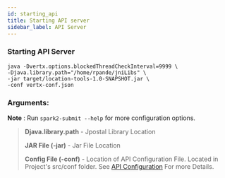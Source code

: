 ```yaml
---
id: starting_api
title: Starting API server
sidebar_label: API Server
---
```


### Starting API Server
```
java -Dvertx.options.blockedThreadCheckInterval=9999 \
-Djava.library.path="/home/rpande/jniLibs" \
-jar target/location-tools-1.0-SNAPSHOT.jar \
-conf vertx-conf.json
```
### Arguments: 
  **Note** : Run `spark2-submit --help` for more configuration options.
  > **Djava.library.path** - Jpostal Library Location
  >
  > **JAR File (-jar)** - Jar File Location
  >
  > **Config File (-conf)** - Location of API Configuration File. Located in Project's src/conf folder. See [API Configuration](Configurations.md#api-configurations) For more Details.

